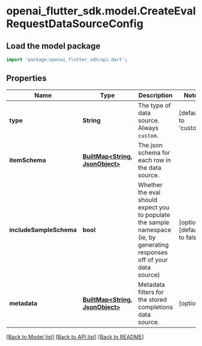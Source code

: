 # openai_flutter_sdk.model.CreateEvalRequestDataSourceConfig

## Load the model package
```dart
import 'package:openai_flutter_sdk/api.dart';
```

## Properties
Name | Type | Description | Notes
------------ | ------------- | ------------- | -------------
**type** | **String** | The type of data source. Always `custom`. | [default to 'custom']
**itemSchema** | [**BuiltMap&lt;String, JsonObject&gt;**](JsonObject.md) | The json schema for each row in the data source. | 
**includeSampleSchema** | **bool** | Whether the eval should expect you to populate the sample namespace (ie, by generating responses off of your data source) | [optional] [default to false]
**metadata** | [**BuiltMap&lt;String, JsonObject&gt;**](JsonObject.md) | Metadata filters for the stored completions data source. | [optional] 

[[Back to Model list]](../README.md#documentation-for-models) [[Back to API list]](../README.md#documentation-for-api-endpoints) [[Back to README]](../README.md)


